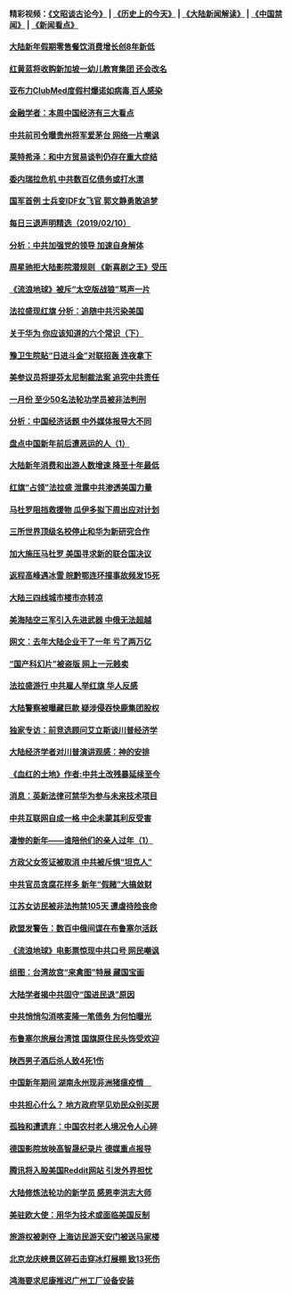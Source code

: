 #### 精彩视频：[《文昭谈古论今》](http://45.76.195.252/wenzhao) | [《历史上的今天》](http://45.76.195.252/today-in-history) | [《大陆新闻解读》](http://45.76.195.252/ntdtv-comedy) | [《中国禁闻》](http://45.76.195.252/ntdtv-news) | [《新闻看点》](http://45.76.195.252/news-insight) 

 #### [大陆新年假期零售餐饮消费增长创8年新低](../pages/nsc413/n11036757.md?t=02110931) 


#### [红黄蓝将收购新加坡一幼儿教育集团 还会改名](../pages/nsc413/n11036463.md?t=02110931) 

#### [亚布力ClubMed度假村爆诺如病毒 百人感染](../pages/nsc413/n11036654.md?t=02110931) 

#### [金融学者：本周中国经济有三大看点](../pages/nsc413/n11036342.md?t=02110931) 

#### [中共前司令曝贵州将军爱茅台 网络一片嘲讽](../pages/nsc413/n11036813.md?t=02110931) 

#### [莱特希泽：和中方贸易谈判仍存在重大症结](../pages/nsc413/n11036185.md?t=02110931) 

#### [委内瑞拉危机 中共数百亿债务或打水漂](../pages/nsc413/n11036297.md?t=02110931) 

#### [国军首例 士兵变IDF女飞官 郭文静勇敢追梦](../pages/nsc413/n11036587.md?t=02110931) 

#### [每日三退声明精选（2019/02/10）](../pages/nsc413/n11036673.md?t=02110931) 

#### [分析：中共加强党的领导 加速自身解体](../pages/nsc413/n11036404.md?t=02110931) 

#### [周星驰拒大陆影院潜规则 《新喜剧之王》受压](../pages/nsc413/n11035950.md?t=02110931) 

#### [《流浪地球》被斥“太空版战狼”骂声一片](../pages/nsc413/n11036346.md?t=02110931) 

#### [法拉盛现红旗 分析：追随中共污染美国](../pages/nsc413/n11036088.md?t=02110931) 

#### [关于华为 你应该知道的六个常识（下）](../pages/nsc413/n11033240.md?t=02110931) 

#### [豫卫生院贴“日进斗金”对联招轰 连夜拿下](../pages/nsc413/n11036197.md?t=02110931) 

#### [美参议员将提芬太尼制裁法案 追究中共责任](../pages/nsc413/n11036127.md?t=02110931) 

#### [一月份 至少50名法轮功学员被非法判刑](../pages/nsc413/n11036204.md?t=02110931) 

#### [分析：中国经济话题 中外媒体报导大不同](../pages/nsc413/n11034412.md?t=02110931) 

#### [盘点中国新年前后遭恶运的人（1）](../pages/nsc413/n11034728.md?t=02110931) 

#### [大陆新年消费和出游人数增速 降至十年最低](../pages/nsc413/n11035990.md?t=02110931) 

#### [红旗“占领”法拉盛 泄露中共渗透美国力量](../pages/nsc413/n11035177.md?t=02110931) 

#### [马杜罗阻挡救援物 瓜伊多拟下周出应对计划](../pages/nsc413/n11035966.md?t=02110931) 


#### [三所世界顶级名校停止和华为新研究合作](../pages/nsc413/n11034829.md?t=02110931) 

#### [加大施压马杜罗 美国寻求新的联合国决议](../pages/nsc413/n11035619.md?t=02110931) 

#### [返程高峰遇冰雪 皖黔鄂连环撞事故频发15死](../pages/nsc413/n11035357.md?t=02110931) 

#### [大陆三四线城市楼市亦转凉](../pages/nsc413/n11035261.md?t=02110931) 

#### [美海陆空三军引入先进武器 中俄无法超越](../pages/nsc413/n11019720.md?t=02110931) 

#### [网文：去年大陆企业干了一年 亏了两万亿](../pages/nsc413/n11035104.md?t=02110931) 

#### [“国产科幻片”被盗版 网上一元贱卖](../pages/nsc413/n11035079.md?t=02110931) 

#### [法拉盛游行 中共雇人举红旗 华人反感](../pages/nsc413/n11035206.md?t=02110931) 

#### [大陆警察被曝藏巨款 疑涉侵吞快鹿集团股权](../pages/nsc413/n11035050.md?t=02110931) 

#### [独家专访：前竞选顾问艾立斯谈川普经济学](../pages/nsc413/n11034992.md?t=02110931) 

#### [大陆经济学者对川普演讲观感：神的安排](../pages/nsc413/n11034989.md?t=02110931) 

#### [《血红的土地》作者:中共土改残暴延续至今](../pages/nsc413/n11034781.md?t=02110931) 

#### [消息：英新法律可禁华为参与未来技术项目](../pages/nsc413/n11034647.md?t=02110931) 

#### [中共互联网自成一格 中企未蒙其利反受害](../pages/nsc413/n11034725.md?t=02110931) 

#### [凄惨的新年——谁陪他们的亲人过年（1）](../pages/nsc413/n11032494.md?t=02110931) 

#### [方政父女签证被取消 中共被斥惧“坦克人”](../pages/nsc413/n11034628.md?t=02110931) 

#### [中共官员贪腐花样多 新年“假赌”大搞敛财](../pages/nsc413/n11034557.md?t=02110931) 

#### [江苏女访民被非法拘禁105天 遭虐待险丧命](../pages/nsc413/n11034450.md?t=02110931) 

#### [欧盟发警告：数百中俄间谍在布鲁塞尔活跃](../pages/nsc413/n11034561.md?t=02110931) 

#### [《流浪地球》电影票惊现中共口号 网民嘲讽](../pages/nsc413/n11033589.md?t=02110931) 

#### [组图：台湾故宫“来禽图”特展 藏国宝画](../pages/nsc413/n11034389.md?t=02110931) 

#### [大陆学者揭中共固守“国进民退”原因](../pages/nsc413/n11033893.md?t=02110931) 

#### [中共悄悄勾消喀麦隆一笔债务 为何怕曝光](../pages/nsc413/n11029114.md?t=02110931) 


#### [布鲁塞尔旅展台湾馆 国旗原住民头饰受欢迎](../pages/nsc413/n11034097.md?t=02110931) 

#### [陕西男子酒后杀人致4死1伤](../pages/nsc413/n11033969.md?t=02110931) 

#### [中国新年期间 湖南永州现非洲猪瘟疫情　](../pages/nsc413/n11034014.md?t=02110931) 

#### [中共担心什么？ 地方政府罕见劝民众别买房](../pages/nsc413/n11033827.md?t=02110931) 

#### [孤独和遭遗弃：中国农村老人境况令人心碎](../pages/nsc413/n11033322.md?t=02110931) 

#### [德国影院放映高智晟纪录片 德媒重点报导](../pages/nsc413/n11033624.md?t=02110931) 

#### [腾讯将入股美国Reddit网站 引发外界担忧](../pages/nsc413/n11033604.md?t=02110931) 

#### [大陆修炼法轮功的新学员 感恩李洪志大师](../pages/nsc413/n11030592.md?t=02110931) 

#### [美驻欧大使：用华为技术或面临美国反制](../pages/nsc413/n11033036.md?t=02110931) 

#### [旅游权被剥夺 上海访民游天安门被送马家楼](../pages/nsc413/n11033625.md?t=02110931) 

#### [北京龙庆峡景区碎石击穿冰灯展棚 致13死伤](../pages/nsc413/n11033557.md?t=02110931) 

#### [鸿海要求尼康推迟广州工厂设备安装](../pages/nsc413/n11033581.md?t=02110931) 

